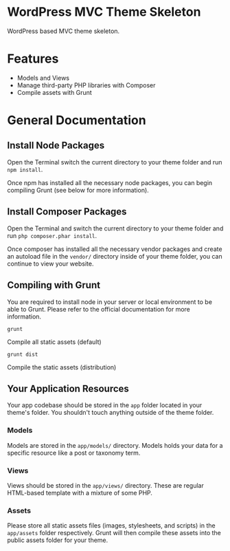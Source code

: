 # WordPress MVC Theme Skeleton

WordPress based MVC theme skeleton.

# Features
 - Models and Views
 - Manage third-party PHP libraries with Composer
 - Compile assets with Grunt
 
# General Documentation

## Install Node Packages

Open the Terminal switch the current directory to your theme folder and run `npm install`.

Once npm has installed all the necessary node packages, you can begin compiling Grunt (see below for more information).

## Install Composer Packages

Open the Terminal and switch the current directory to your theme folder and run `php composer.phar install`.

Once composer has installed all the necessary vendor packages and create an autoload file in the `vendor/` directory inside of your theme folder, you can continue to view your website.

## Compiling with Grunt

You are required to install node in your server or local environment to be able to Grunt. Please refer to the official documentation for more information.

`grunt`

Compile all static assets (default)

`grunt dist`

Compile the static assets (distribution)

## Your Application Resources

Your app codebase should be stored in the `app` folder located in your theme's folder. You shouldn't touch anything outside of the theme folder.

### Models

Models are stored in the `app/models/` directory. Models holds your data for a specific resource like a post or taxonomy term.

### Views

Views should be stored in the `app/views/` directory. These are regular HTML-based template with a mixture of some PHP.

### Assets

Please store all static assets files (images, stylesheets, and scripts) in the `app/assets` folder respectively. Grunt will then compile these assets into the public assets folder for your theme.
